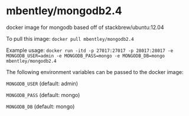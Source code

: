 mbentley/mongodb2.4
==================

docker image for mongodb
based off of stackbrew/ubuntu:12.04

To pull this image:
`docker pull mbentley/mongodb2.4`

Example usage:
`docker run -itd -p 27017:27017 -p 28017:28017 -e MONGODB_USER=admin -e MONGODB_PASS=mongo -e MONGODB_DB=mongo mbentley/mongodb2.4`

The following environment variables can be passed to the docker image:

`MONGODB_USER` (default: admin)

`MONGODB_PASS` (default: mongo)

`MONGODB_DB` (default: mongo)
